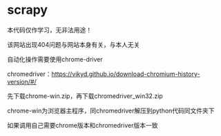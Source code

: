 # scrapy

本代码仅作学习，无非法用途！

该网站出现404问题与网站本身有关，与本人无关



自动化操作需要使用chrome-driver

chromedriver：https://vikyd.github.io/download-chromium-history-version/#/

先下载chrome-win.zip，再下载chromedriver_win32.zip

chrome-win为浏览器主程序，同chromedriver解压到python代码同文件夹下

如果调用自己需要chrome版本和chromedriver版本一致

